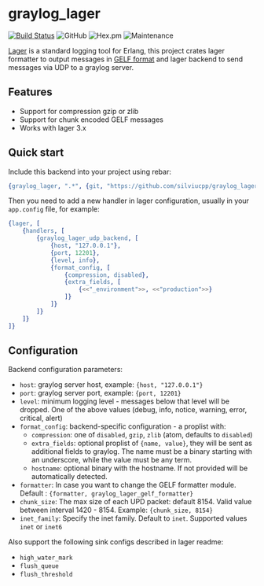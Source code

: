 graylog_lager
================

[![Build Status](https://travis-ci.org/silviucpp/graylog_lager.svg?branch=master)](https://travis-ci.org/silviucpp/graylog_lager)
![GitHub](https://img.shields.io/github/license/silviucpp/graylog_lager)
![Hex.pm](https://img.shields.io/hexpm/v/graylog_lager)
![Maintenance](https://img.shields.io/maintenance/yes/2019)

[Lager][1] is a standard logging tool for Erlang, this project crates lager formatter to output messages in [GELF format][2] and lager backend to send messages via UDP to a graylog server.

Features
-----------

- Support for compression gzip or zlib
- Support for chunk encoded GELF messages
- Works with lager 3.x

Quick start
-----------

Include this backend into your project using rebar:

```erl
{graylog_lager, ".*", {git, "https://github.com/silviucpp/graylog_lager.git", "master"}}
```

Then you need to add a new handler in lager configuration, usually in your `app.config` file, for example:

```erl
{lager, [
    {handlers, [
        {graylog_lager_udp_backend, [
            {host, "127.0.0.1"},
            {port, 12201},
            {level, info},
            {format_config, [
                {compression, disabled},
                {extra_fields, [
                    {<<"_environment">>, <<"production">>}
                ]}
            ]}
        ]}
    ]}
]}
```

Configuration
-----------

Backend configuration parameters:

- `host`: graylog server host, example: `{host, "127.0.0.1"}`
- `port`: graylog server port, example: `{port, 12201}`
- `level`: minimum logging level - messages below that level will be dropped. One of the above values (debug, info, notice, warning, error, critical, alert)
- `format_config`: backend-specific configuration - a proplist with:
    - `compression`: one of `disabled`, `gzip`, `zlib` (atom, defaults to `disabled`)
    - `extra_fields`: optional proplist of `{name, value}`, they will be sent as additional fields to graylog. The name must be a binary starting with an underscore, while the value must be any term.
    - `hostname`: optional binary with the hostname. If not provided will be automatically detected.
- `formatter`: In case you want to change the GELF formatter module. Default : `{formatter, graylog_lager_gelf_formatter}`
- `chunk_size`: The max size of each UPD packet: default 8154. Valid value between interval 1420 - 8154. Example: `{chunk_size, 8154}`
- `inet_family`: Specify the inet family. Default to `inet`. Supported values `inet` or `inet6`

Also support the following sink configs described in lager readme: 

- `high_water_mark` 
- `flush_queue` 
- `flush_threshold`

[1]:https://github.com/erlang-lager/lager
[2]:http://docs.graylog.org/en/3.1/pages/gelf.html
